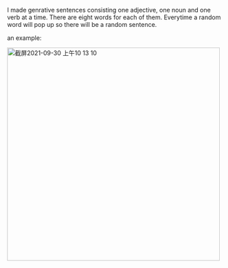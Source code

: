 I made genrative sentences consisting one adjective, one noun and one verb at a time. There are eight words for each of them. Everytime a random word will pop up
so there will be a random sentence. 

an example:

<img width="495" alt="截屏2021-09-30 上午10 13 10" src="https://user-images.githubusercontent.com/89835320/135397424-9bd2e8a8-00e4-45e2-93f6-b202cfeef27f.png">
